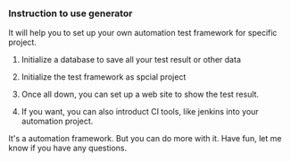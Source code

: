 ### Instruction to use generator

It will help you to set up your own automation test framework for specific project.

1. Initialize a database to save all your test result or other data

2. Initialize the test framework as spcial project

3. Once all down, you can set up a web site to show the test result.

4. If you want, you can also introduct CI tools, like jenkins into your automation project.

It's a automation framework. But you can do more with it. Have fun, let me know if you have any questions.

